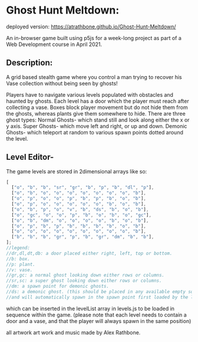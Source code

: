 # Ghost Hunt Meltdown:

deployed version: https://atrathbone.github.io/Ghost-Hunt-Meltdown/

An in-browser game built using p5js for a week-long project as part of a Web Development course in April 2021.

## Description:
A grid based stealth game where you control a man trying to recover his Vase collection without being seen by ghosts!

Players have to navigate various levels populated with obstacles and haunted by ghosts. Each level has a door which the player must reach after collecting a vase. Boxes block player movement but do not hide them from the ghosts, whereas plants give them somewhere to hide.
There are three ghost types:
Normal Ghosts- which stand still and look along either the x or y axis.
Super Ghosts- which move left and right, or up and down.
Demonic Ghosts- which teleport at random to various spawn points dotted around the level.

## Level Editor-

The game levels are stored in 2dimensional arrays like so:

```javascript
[
  ["o", "b", "b", "sr", "gr", "b", "p", "b", "dl", "p"],
  ["o", "b", "o", "o", "o", "o", "o", "o", "o", "b"],
  ["o", "p", "o", "o", "p", "b", "p", "b", "o", "b"],
  ["o", "p", "o", "o", "o", "o", "o", "b", "o", "b"],
  ["o", "b", "p", "o", "v", "b", "ds", "b", "o", "b"],
  ["o", "gc", "o", "o", "p", "b", "o", "b", "o", "gc"],
  ["o", "b", "dm", "o", "o", "o", "o", "b", "o", "b"],
  ["o", "p", "b", "p", "b", "b", "b", "b", "o", "b"],
  ["o", "o", "o", "o", "o", "o", "o", "o", "o", "b"],
  ["b", "b", "b", "gr", "p", "b", "gr", "dm", "b", "b"],
];
//legend:
//dr,dl,dt,db: a door placed either right, left, top or bottom. 
//b: box.
//p: plant.
//v: vase. 
//gr,gc: a normal ghost looking down either rows or columns.
//sr,sc: a super ghost looking down either rows or columns. 
//dm: a spawn point for demonic ghosts. 
//ds: a demonic ghost. (this should be placed in any available empty square
//and will automatically spawn in the spawn point first loaded by the level loader.)
```
which can be inserted in the levelList array in levels.js to be loaded in sequence within the game. 
(please note that each level needs to contain a door and a vase, and that the player will always spawn in the same position)


all artwork art work and music made by Alex Rathbone. 
